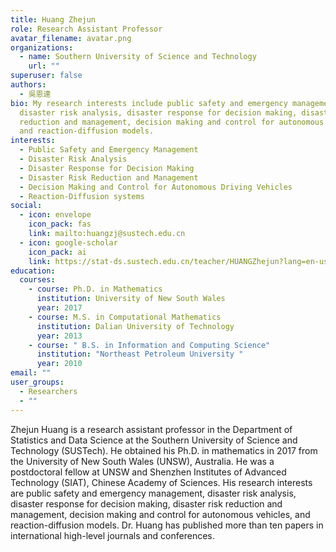 ```yaml
---
title: Huang Zhejun
role: Research Assistant Professor
avatar_filename: avatar.png
organizations:
  - name: Southern University of Science and Technology
    url: ""
superuser: false
authors:
  - 吳恩達
bio: My research interests include public safety and emergency management,
  disaster risk analysis, disaster response for decision making, disaster risk
  reduction and management, decision making and control for autonomous vehicles,
  and reaction-diffusion models.
interests:
  - Public Safety and Emergency Management
  - Disaster Risk Analysis
  - Disaster Response for Decision Making
  - Disaster Risk Reduction and Management
  - Decision Making and Control for Autonomous Driving Vehicles
  - Reaction-Diffusion systems
social:
  - icon: envelope
    icon_pack: fas
    link: mailto:huangzj@sustech.edu.cn
  - icon: google-scholar
    icon_pack: ai
    link: https://stat-ds.sustech.edu.cn/teacher/HUANGZhejun?lang=en-us
education:
  courses:
    - course: Ph.D. in Mathematics
      institution: University of New South Wales
      year: 2017
    - course: M.S. in Computational Mathematics
      institution: Dalian University of Technology
      year: 2013
    - course: " B.S. in Information and Computing Science"
      institution: "Northeast Petroleum University "
      year: 2010
email: ""
user_groups:
  - Researchers
  - ""
---
```

Zhejun Huang is a research assistant professor in the Department of Statistics and Data Science at the Southern University of Science and Technology (SUSTech). He obtained his Ph.D. in mathematics in 2017 from the University of New South Wales (UNSW), Australia. He was a postdoctoral fellow at UNSW and Shenzhen Institutes of Advanced Technology (SIAT), Chinese Academy of Sciences. His research interests are public safety and emergency management, disaster risk analysis, disaster response for decision making, disaster risk reduction and management, decision making and control for autonomous vehicles, and reaction-diffusion models. Dr. Huang has published more than ten papers in international high-level journals and conferences.